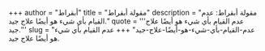 +++
author = "أبقراط"
title = "مقولة أبقراط"
description = "مقولة أبقراط: عدم القيام بأي شيء هو أيضًا علاج جيد."
quote = '''عدم القيام بأي شيء هو أيضًا علاج جيد.'''
slug = "عدم-القيام-بأي-شيء-هو-أيضًا-علاج-جيد"
+++
عدم القيام بأي شيء هو أيضًا علاج جيد.
